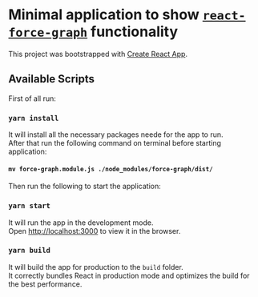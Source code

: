 # Minimal application to show [`react-force-graph`](https://github.com/vasturiano/react-force-graph) functionality

This project was bootstrapped with [Create React App](https://github.com/facebook/create-react-app).

## Available Scripts

First of all run:

### `yarn install`

It will install all the necessary packages neede for the app to run.\
After that run the following command on terminal before starting application:

#### <b>`mv force-graph.module.js ./node_modules/force-graph/dist/` </b>

Then run the following to start the application:

### `yarn start`

It will run the app in the development mode.\
Open [http://localhost:3000](http://localhost:3000) to view it in the browser.

### `yarn build`

It will build the app for production to the `build` folder.\
It correctly bundles React in production mode and optimizes the build for the best performance.

